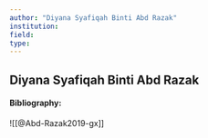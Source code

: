 ```yaml
---
author: "Diyana Syafiqah Binti Abd Razak"
institution:
field:
type:
---
```


## Diyana Syafiqah Binti Abd Razak
#### Bibliography:

![[@Abd-Razak2019-gx]]